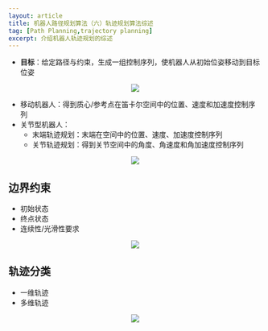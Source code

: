 ```yaml
---
layout: article
title: 机器人路径规划算法（六）轨迹规划算法综述
tag: [Path Planning,trajectory planning]
excerpt: 介绍机器人轨迹规划的综述
---
```


- **目标**：给定路径与约束，生成一组控制序列，使机器人从初始位姿移动到目标位姿

<div style="text-align: center"><img src="https://cdn.jsdelivr.net/gh/Mronne/MarkDownImg/img/20200327155139.png"/></div>

- 移动机器人：得到质心/参考点在笛卡尔空间中的位置、速度和加速度控制序列
- 关节型机器人：
    - 末端轨迹规划：末端在空间中的位置、速度、加速度控制序列
    - 关节轨迹规划：得到关节空间中的角度、角速度和角加速度控制序列

<div style="text-align: center"><img src="https://cdn.jsdelivr.net/gh/Mronne/MarkDownImg/img/20200327155654.png"/></div>

## 边界约束
- 初始状态
- 终点状态
- 连续性/光滑性要求

<div style="text-align: center"><img src="https://cdn.jsdelivr.net/gh/Mronne/MarkDownImg/img/20200327161400.jpg"/></div>

## 轨迹分类
- 一维轨迹
- 多维轨迹

<div style="text-align: center"><img src="https://cdn.jsdelivr.net/gh/Mronne/MarkDownImg/img/20200327161422.png"/></div>
